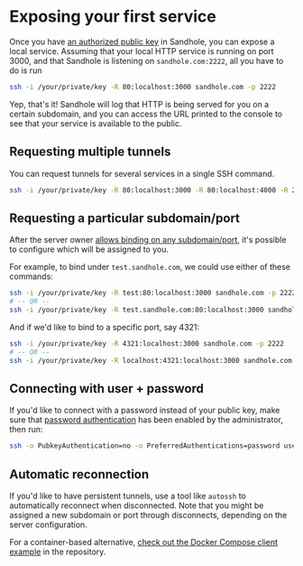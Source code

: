 # Exposing your first service

Once you have [an authorized public key](./configuration.md#adding-users-and-admins) in Sandhole, you can expose a local service. Assuming that your local HTTP service is running on port 3000, and that Sandhole is listening on `sandhole.com:2222`, all you have to do is run

```bash
ssh -i /your/private/key -R 80:localhost:3000 sandhole.com -p 2222
```

Yep, that's it! Sandhole will log that HTTP is being served for you on a certain subdomain, and you can access the URL printed to the console to see that your service is available to the public.

## Requesting multiple tunnels

You can request tunnels for several services in a single SSH command.

```bash
ssh -i /your/private/key -R 80:localhost:3000 -R 80:localhost:4000 -R 22:localhost:5000 sandhole.com -p 2222
```

## Requesting a particular subdomain/port

After the server owner [allows binding on any subdomain/port](configuration.md#allow-binding-on-any-subdomainsports), it's possible to configure which will be assigned to you.

For example, to bind under `test.sandhole.com`, we could use either of these commands:

```bash
ssh -i /your/private/key -R test:80:localhost:3000 sandhole.com -p 2222
# -- OR --
ssh -i /your/private/key -R test.sandhole.com:80:localhost:3000 sandhole.com -p 2222
```

And if we'd like to bind to a specific port, say 4321:

```bash
ssh -i /your/private/key -R 4321:localhost:3000 sandhole.com -p 2222
# -- OR --
ssh -i /your/private/key -R localhost:4321:localhost:3000 sandhole.com -p 2222
```

## Connecting with user + password

If you'd like to connect with a password instead of your public key, make sure that [password authentication](./configuration.md#alternative-authentication-with-password) has been enabled by the administrator, then run:

```bash
ssh -o PubkeyAuthentication=no -o PreferredAuthentications=password username@sandhole.com -p 2222 ...
```

## Automatic reconnection

If you'd like to have persistent tunnels, use a tool like `autossh` to automatically reconnect when disconnected. Note that you might be assigned a new subdomain or port through disconnects, depending on the server configuration.

For a container-based alternative, [check out the Docker Compose client example](https://github.com/EpicEric/sandhole/tree/main/docker-compose-example/client) in the repository.
